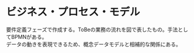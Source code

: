 # ビジネス・プロセス・モデル

要件定義フェーズで作成する。ToBeの業務の流れを図で表したもの。手法としてBPMNがある。  
データの動きを表現できるため、概念データモデルと相補的な関係にある。  